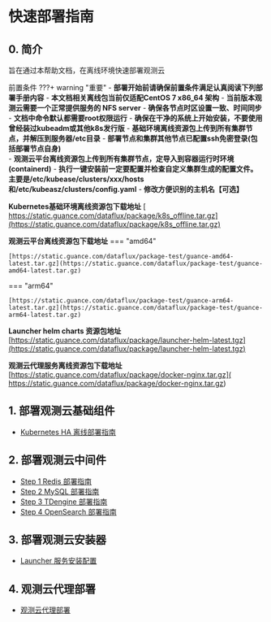 # 快速部署指南



## 0. 简介

旨在通过本帮助文档，在离线环境快速部署观测云

前置条件
???+ warning "重要"
    - **部署开始前请确保前置条件满足认真阅读下列部署手册内容**
    - **本文档相关离线包当前仅适配CentOS 7 x86_64 架构**
    - **当前版本观测云需要一个正常提供服务的 NFS server**
    - **确保各节点时区设置一致、时间同步**
    - **文档中命令默认都需要root权限运行**
    - **确保在干净的系统上开始安装，不要使用曾经装过kubeadm或其他k8s发行版**
    - **基础环境离线资源包上传到所有集群节点，并解压到服务器/etc目录**
    - **部署节点和集群其他节点已配置ssh免密登录(包括部署节点自身)**	
    - **观测云平台离线资源包上传到所有集群节点，定导入到容器运行时环境(containerd)**
    - **执行一键安装前一定要配置并检查自定义集群生成的配置文件。主要是/etc/kubease/clusters/xxx/hosts和/etc/kubeasz/clusters/config.yaml**
    - **修改方便识别的主机名【可选】**
    
  



**Kubernetes基础环境离线资源包下载地址**  [ https://static.guance.com/dataflux/package/k8s_offline.tar.gz](https://static.guance.com/dataflux/package/k8s_offline.tar.gz)

**观测云平台离线资源包下载地址** 
=== "amd64"

    [https://static.guance.com/dataflux/package-test/guance-amd64-latest.tar.gz](https://static.guance.com/dataflux/package-test/guance-amd64-latest.tar.gz)
    

=== "arm64"

    
    [https://static.guance.com/dataflux/package-test/guance-arm64-latest.tar.gz](https://static.guance.com/dataflux/package-test/guance-arm64-latest.tar.gz)
    





**Launcher helm charts 资源包地址**[https://static.guance.com/dataflux/package/launcher-helm-latest.tgz](https://static.guance.com/dataflux/package/launcher-helm-latest.tgz)

**观测云代理服务离线资源包下载地址** [https://static.guance.com/dataflux/package/docker-nginx.tar.gz]( https://static.guance.com/dataflux/package/docker-nginx.tar.gz)





## 1. 部署观测云基础组件

- <u>[Kubernetes HA 离线部署指南](Kubernetes-HA-Guide.md)</u> 

  

## 2. 部署观测云中间件
- <u>[Step 1 Redis 部署指南](Redis-deployment.md)</u> 
- <u>[Step 2 MySQL 部署指南](Mysql-deployment.md)</u>  
- <u>[Step 3 TDengine 部署指南](Tdengine-deployment.md)</u> 
- <u>[Step 4 OpenSearch 部署指南](Opensearch-deployment.md)</u> 




  

  

## 3. 部署观测云安装器 

-  <u>[Launcher 服务安装配置](Launcher-deployment.md)</u> 

## 4. 观测云代理部署 

- <u>[观测云代理部署](Proxy-deployment.md)</u> 